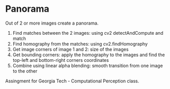 # Panorama

Out of 2 or more images create a panorama.

1. Find matches between the 2 images: using cv2 detectAndCompute and match
2. Find homography from the matches: using cv2.findHomography 
3. Get image corners of image 1 and 2: size of the images 
4. Get bounding corners: apply the homography to the images and find the top-left and bottom-right corners coordinates 
5. Combine using linear alpha blending: smooth transition from one image to the other

Assingment for Georgia Tech - Computational Perception class. 
